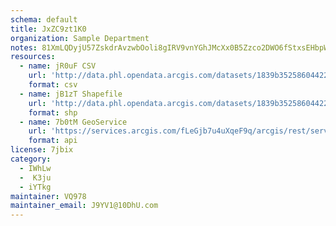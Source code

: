 ```yaml
---
schema: default
title: JxZC9zt1K0 
organization: Sample Department 
notes: 81XmLQDyjU57ZskdrAvzwbOoli8gIRV9vnYGhJMcXx0B5Zzco2DWO6fStxsEHbpW7a2e9dlTEYuUaMriCPwGFqKPSQp FNk4gmnR 
resources:
  - name: jR0uF CSV
    url: 'http://data.phl.opendata.arcgis.com/datasets/1839b35258604422b0b520cbb668df0d_0.csv'
    format: csv
  - name: jB1zT Shapefile
    url: 'http://data.phl.opendata.arcgis.com/datasets/1839b35258604422b0b520cbb668df0d_0.zip'
    format: shp
  - name: 7b0tM GeoService
    url: 'https://services.arcgis.com/fLeGjb7u4uXqeF9q/arcgis/rest/services/Air_Monitoring_Stations/FeatureServer/0/query'
    format: api
license: 7jbix 
category:
  - IWhLw 
  -  K3ju 
  - iYTkg 
maintainer: VQ978  
maintainer_email: J9YV1@10DhU.com
---
```

